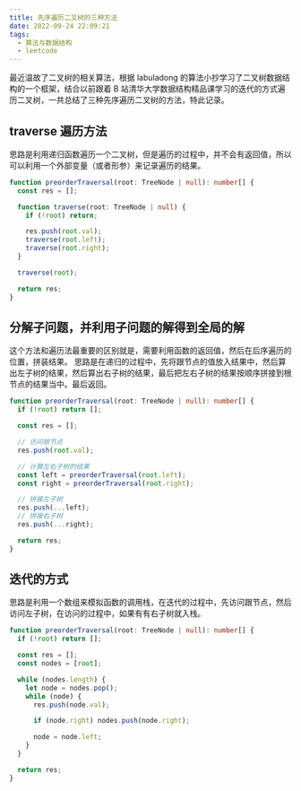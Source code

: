 ```yaml
---
title: 先序遍历二叉树的三种方法
date: 2022-09-24 22:09:21
tags:
  - 算法与数据结构
  - leetcode
---
```


最近温故了二叉树的相关算法，根据 labuladong 的算法小抄学习了二叉树数据结构的一个框架，结合以前跟着 B 站清华大学数据结构精品课学习的迭代的方式遍历二叉树，一共总结了三种先序遍历二叉树的方法，特此记录。

## traverse 遍历方法

思路是利用递归函数遍历一个二叉树，但是遍历的过程中，并不会有返回值，所以可以利用一个外部变量（或者形参）来记录遍历的结果。

```typescript
function preorderTraversal(root: TreeNode | null): number[] {
  const res = [];

  function traverse(root: TreeNode | null) {
    if (!root) return;

    res.push(root.val);
    traverse(root.left);
    traverse(root.right);
  }

  traverse(root);

  return res;
}
```

## 分解子问题，并利用子问题的解得到全局的解

这个方法和遍历法最重要的区别就是，需要利用函数的返回值，然后在后序遍历的位置，拼装结果。
思路是在递归的过程中，先将跟节点的值放入结果中，然后算出左子树的结果，然后算出右子树的结果，最后把左右子树的结果按顺序拼接到根节点的结果当中。最后返回。

```typescript
function preorderTraversal(root: TreeNode | null): number[] {
  if (!root) return [];

  const res = [];

  // 访问根节点
  res.push(root.val);

  // 计算左右子树的结果
  const left = preorderTraversal(root.left);
  const right = preorderTraversal(root.right);

  // 拼接左子树
  res.push(...left);
  // 拼接右子树
  res.push(...right);

  return res;
}
```

## 迭代的方式

思路是利用一个数组来模拟函数的调用栈，在迭代的过程中，先访问跟节点，然后访问左子树，在访问的过程中，如果有有右子树就入栈。

```typescript
function preorderTraversal(root: TreeNode | null): number[] {
  if (!root) return [];

  const res = [];
  const nodes = [root];

  while (nodes.length) {
    let node = nodes.pop();
    while (node) {
      res.push(node.val);

      if (node.right) nodes.push(node.right);

      node = node.left;
    }
  }

  return res;
}
```
